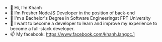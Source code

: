 - 👋 Hi, I’m Khanh
- 👀 I’m Fresher NodeJS Developer in the position of back-end
- 🌱 I'm a Bachelor's Degree in Software Engineeringat FPT University
- 💞️ I want to become a developer to learn and improve my experience to become a full-stack developer.
- 📫 My facebook: https://www.facebook.com/khanh.langoc.1

<!---
khanhln1570/khanhln1570 is a ✨ special ✨ repository because its `README.md` (this file) appears on your GitHub profile.
You can click the Preview link to take a look at your changes.
--->

